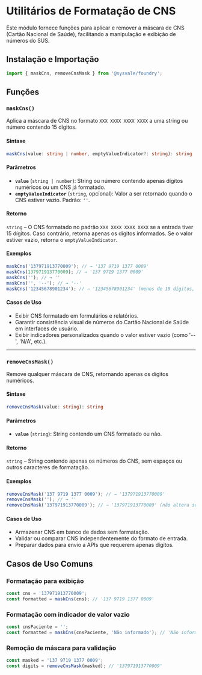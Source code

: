 # Utilitários de Formatação de CNS

Este módulo fornece funções para aplicar e remover a máscara de CNS (Cartão Nacional de Saúde), facilitando a manipulação e exibição de números do SUS.

## Instalação e Importação

```typescript
import { maskCns, removeCnsMask } from '@sysvale/foundry';
```

## Funções

### `maskCns()`

Aplica a máscara de CNS no formato `XXX XXXX XXXX XXXX` a uma string ou número contendo 15 dígitos.

#### Sintaxe

```typescript
maskCns(value: string | number, emptyValueIndicator?: string): string
```

#### Parâmetros

- **`value`** (`string | number`): String ou número contendo apenas dígitos numéricos ou um CNS já formatado.
- **`emptyValueIndicator`** (`string`, opcional): Valor a ser retornado quando o CNS estiver vazio. Padrão: `''`.

#### Retorno

`string` – O CNS formatado no padrão `XXX XXXX XXXX XXXX` se a entrada tiver 15 dígitos. Caso contrário, retorna apenas os dígitos informados. Se o valor estiver vazio, retorna o `emptyValueIndicator`.

#### Exemplos

```typescript
maskCns('137971913770009'); // → '137 9719 1377 0009'
maskCns(137971913770009); // → '137 9719 1377 0009'
maskCns(''); // → ''
maskCns('', '--'); // → '--'
maskCns('12345678901234'); // → '12345678901234' (menos de 15 dígitos, retorna sem máscara)
```

#### Casos de Uso

- Exibir CNS formatado em formulários e relatórios.
- Garantir consistência visual de números do Cartão Nacional de Saúde em interfaces de usuário.
- Exibir indicadores personalizados quando o valor estiver vazio (como '--', 'N/A', etc.).

---

### `removeCnsMask()`

Remove qualquer máscara de CNS, retornando apenas os dígitos numéricos.

#### Sintaxe

```typescript
removeCnsMask(value: string): string
```

#### Parâmetros

- **`value`** (`string`): String contendo um CNS formatado ou não.

#### Retorno

`string` – String contendo apenas os números do CNS, sem espaços ou outros caracteres de formatação.

#### Exemplos

```typescript
removeCnsMask('137 9719 1377 0009'); // → '137971913770009'
removeCnsMask(''); // → ''
removeCnsMask('137971913770009'); // → '137971913770009' (não altera se não houver máscara)
```

#### Casos de Uso

- Armazenar CNS em banco de dados sem formatação.
- Validar ou comparar CNS independentemente do formato de entrada.
- Preparar dados para envio a APIs que requerem apenas dígitos.

## Casos de Uso Comuns

### Formatação para exibição

```typescript
const cns = '137971913770009';
const formatted = maskCns(cns); // '137 9719 1377 0009'
```

### Formatação com indicador de valor vazio

```typescript
const cnsPaciente = '';
const formatted = maskCns(cnsPaciente, 'Não informado'); // 'Não informado'
```

### Remoção de máscara para validação

```typescript
const masked = '137 9719 1377 0009';
const digits = removeCnsMask(masked); // '137971913770009'
```
